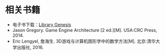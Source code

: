 # 相关书籍

- 电子书下载：[Library Genesis](http://gen.lib.rus.ec/)
- Jason Gregory. Game Engine Architecture [2 ed.][M]. USA:CRC Press, 2014.
- Eric Lengyel, 詹海生. 3D游戏与计算机图形学中的数学方法[M]. 北京:清华大学出版社, 2016.
